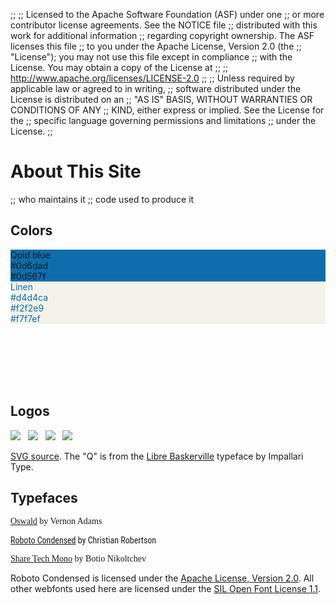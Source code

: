 ;;
;; Licensed to the Apache Software Foundation (ASF) under one
;; or more contributor license agreements.  See the NOTICE file
;; distributed with this work for additional information
;; regarding copyright ownership.  The ASF licenses this file
;; to you under the Apache License, Version 2.0 (the
;; "License"); you may not use this file except in compliance
;; with the License.  You may obtain a copy of the License at
;; 
;;   http://www.apache.org/licenses/LICENSE-2.0
;; 
;; Unless required by applicable law or agreed to in writing,
;; software distributed under the License is distributed on an
;; "AS IS" BASIS, WITHOUT WARRANTIES OR CONDITIONS OF ANY
;; KIND, either express or implied.  See the License for the
;; specific language governing permissions and limitations
;; under the License.
;;

# About This Site

;; who maintains it
;; code used to produce it

## Colors

<div class="spacious">
  <div class="color-block" style="background-color: #0d6dad;">Qpid blue<br/>#0d6dad<br/>#0d567f</div>
  <div class="color-block" style="width: 0; background-color: #0d567f"></div>
  <div class="color-block" style="width: 0; background-color: #d4d4ca"></div>
  <div class="color-block" style="background-color: #f2f2e9; color: #0d6dad">Linen<br/>#d4d4ca<br/>#f2f2e9<br/>#f7f7ef</div>
  <div class="color-block" style="width: 0; background-color: #f7f7ef"></div>
  <div class="color-block" style="width: 0; background-color: #d0c6e7"></div>
  <div style="height: 7em;"></div>
</div>

## Logos

<div class="spacious">
  <img src="@site-url@/images/logo-300-300.png"/> &#160;
  <img src="@site-url@/images/logo-75-75.png"/> &#160;
  <img src="@site-url@/images/logo-50-50.png"/> &#160;
  <img src="@site-url@/images/logo-25-25.png"/>

  <p><a href="@site-url@/images/logo.svg">SVG source</a>.  The "Q" is
  from the <a
  href="http://www.impallari.com/projects/overview/libre-baskerville">Libre
  Baskerville</a> typeface by Impallari Type.</p>
</div>

## Typefaces

<div class="spacious">
  <p style="font-family: 'Oswald';"><a href="http://www.google.com/webfonts/specimen/Oswald">Oswald</a> by Vernon Adams</p>
  <p style="font-family: 'Roboto Condensed';"><a href="http://www.google.com/webfonts/specimen/Roboto+Condensed">Roboto Condensed</a> by Christian Robertson</p>
  <p style="font-family: 'Share Tech Mono';"><a href="http://www.google.com/webfonts/specimen/Share+Tech+Mono">Share Tech Mono</a> by Botio Nikoltchev</p>

  <p>Roboto Condensed is licensed under the <a href="http://www.apache.org/licenses/LICENSE-2.0">Apache License, Version 2.0</a>. All other webfonts used here are licensed under the <a href="http://scripts.sil.org/OFL">SIL Open Font License 1.1</a>.</p>
</div>
